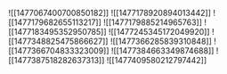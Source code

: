 ![[1477067400700850182]]
![[1477178920894013442]]
![[1477179682655113217]]
![[1477179885214965763]]
![[1477183495352950785]]
![[1477245345172049920]]
![[1477348825475866627]]
![[1477366285839310848]]
![[1477366704833323009]]
![[1477384663349874688]]
![[1477387518282637313]]
![[1477409580212797442]]
